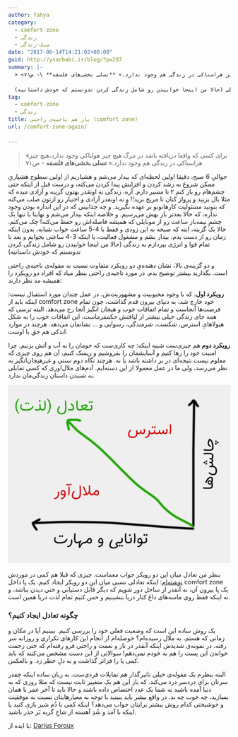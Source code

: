 ```yaml
---
author: Yahya
category:
  - comfort-zone
  - زندگی
  - سبک-زندگی
date: "2017-06-14T14:21:02+00:00"
guid: http://ysarbabi.ir/blog/?p=287
summary: |-
  > «برای کسی که واقعا دریافته باشد در مرگ هیچ چیز هولناکی وجود ندارد،هیچ چیز هراسناکی در زندگی هم وجود ندارد.» **تسلی بخشی‌های فلسفه** \- ص۷۱

  حوالیِ 6 صبح، دقیقا اولین لحظه‌ای که بیدار می‌شم و هشیاریم از اولین سطوح هشیاریِ ممکن شروع به رشد کردن و افزایش پیدا کردن می‌کنه، و درست قبل از اینکه حتی چشم‌هام رو باز کنم ۲ تا مسیر دارم. آره، زندگی نه اونقدر بهتون گزینه و آزادی میده که مثلا بال بزنید و پرواز کنان تا مریخ برید!! و نه اونقدر آزادی و اختیار رو ازتون صلب می‌کنه که بتونید مسئولیت کارهاتونو بر عهده نگیرید. و چه جذابیتی که در این اندازه بودن وجود نداره، که حالا بعدتر باز بهش می‌رسیم. و خلاصه اینکه بیدار می‌شم و نهایتا با تنها یک چشمِ نیمه‌باز ساعت رو از موبایلی که همیشه فاصله‌اش رو حفظ می‌کنه!‌ چک می‌کنم. حالا یک گزینه، اینه که صبحه به این زودی و فقط با 4-5 ساعت خواب شبانه، بدون اینکه زمان رو از دست بدم، بیدار بشم و مشغول فعالیت، یا اینکه 3-4 ساعتی بخوابم و بعد با تمام قوا و انرژی بپردازم به زندگی (حالا من اینجا خوابیدن رو شامل زندگی کردن ندونستم که خودش داستانیه)
tag:
  - comfort-zone
  - زندگی
title: باز هم ناحیه‌ی راحتی (comfort zone)
url: /comfort-zone-again/

---
```

> «برای کسی که واقعا دریافته باشد در مرگ هیچ چیز هولناکی وجود ندارد،هیچ چیز هراسناکی در زندگی هم وجود ندارد.» **تسلی بخشی‌های فلسفه** \- ص۷۱

حوالیِ 6 صبح، دقیقا اولین لحظه‌ای که بیدار می‌شم و هشیاریم از اولین سطوح هشیاریِ ممکن شروع به رشد کردن و افزایش پیدا کردن می‌کنه، و درست قبل از اینکه حتی چشم‌هام رو باز کنم ۲ تا مسیر دارم. آره، زندگی نه اونقدر بهتون گزینه و آزادی میده که مثلا بال بزنید و پرواز کنان تا مریخ برید!! و نه اونقدر آزادی و اختیار رو ازتون صلب می‌کنه که بتونید مسئولیت کارهاتونو بر عهده نگیرید. و چه جذابیتی که در این اندازه بودن وجود نداره، که حالا بعدتر باز بهش می‌رسیم. و خلاصه اینکه بیدار می‌شم و نهایتا با تنها یک چشمِ نیمه‌باز ساعت رو از موبایلی که همیشه فاصله‌اش رو حفظ می‌کنه!‌ چک می‌کنم. حالا یک گزینه، اینه که صبحه به این زودی و فقط با 4-5 ساعت خواب شبانه، بدون اینکه زمان رو از دست بدم، بیدار بشم و مشغول فعالیت، یا اینکه 3-4 ساعتی بخوابم و بعد با تمام قوا و انرژی بپردازم به زندگی (حالا من اینجا خوابیدن رو شامل زندگی کردن ندونستم که خودش داستانیه)

و دو گزینه‌ی بالا، نشان دهنده‌یِ دو رویکرد متفاوت نسبت به مقوله‌ی ناحیه‌ی راحتی است. بگذارید بیشتر توضیح بدم. در مورد ناحیه‌ی راحتی بنظر میاد که افراد دو رویکرد را همیشه مد نظر دارند:

**رویکرد اول**، که با وجود محبوبیت و مشهوریت‌ش، در عمل چندان مورد استقبال نیست: اینکه باید از comfort zone خود خارج شد، به دنیای بیرون قدم گذاشت، چون تمام فرصت‌ها آنجاست و تمام اتفاقات خوب و هیجان انگیز آنجا رخ می‌دهد. البته ترسی که همه جای زندگی خیلی بیشتر از لیاقتش حکمفرماست، این اتفاقات خوب را به شکل هیولاهایِ استرس، شکست، شرمندگی، رسوایی و ... نشانمان می‌دهد. هرچند در موارد اندکی هم حق با اوست.

**رویکرد دوم** هم چیزی‌ست شبیه اینکه:‌ چه کاری‌ست که خومان را به آب و آتش بزنیم. چرا امنیت خود را رها کنیم و آسایشمان را بفروشیم و ریسک کنیم، آن هم روی چیزی که معلوم نیست نتیجه‌ای در بر داشته باشد یا نه. هرچند نگاه دوم سنتی و غیرهیجان‌انگیز به نظر می‌رسد، ولی ما در عمل معمولا از این دسته‌ایم. آدم‌های ملال‌اوری که کسی تمایلی به شنیدن داستان زندگی‌مان ندارد.

[![](/wp-content/uploads/2017/06/balance-boring-anxiety.png)](/blog/wp-content/uploads/2017/06/balance-boring-anxiety.png)

بنظر من تعادل میان این دو رویکر جواب معماست. چیزی که قبلا هم کمی در موردش [نوشته‌ام](http://ysarbabi.ir/blog/2017/05/escape-of-boring/): اینکه تعادلی نسبی میان این دو رویکر ایجاد کنیم. یک پا داخل comfort zone یک پا بیرون آن، نه آنقدر از ساحل دور شویم که دیگر قابل دستیابی و حتی دیدن نباشد، و نه اینکه فقط روی ماسه‌های داغ کنار دریا بنشینیم و حس کنیم تمام لذت دریا همین است.

### چگونه تعادل ایجاد کنیم؟

یک روش ساده این است که وضعیت فعلی خود را بررسی کنیم. ببینیم آیا در مکان و زمانی که هستم، به ملال رسیده‌ام؟ حوصله‌ام از انجام این کارهای تکراری و روزانه سر رفته. در نمونه‌ی شدیدش اینکه آنقدر در ناز و نعمت و راحتی فرو رفته‌ام که حتی زحمت خواندن این پست را هم به خودم نمی‌دهم! سوالاتی از این دست مشخص می‌کنند که باید کمی پا را فراتر گذاشت و به دلِ خطر زد. و بالعکس.

البته بنظرم یک مقوله‌ی خیلی تاثیرگذار هم تمایلات فردی‌ست. به زبان ساده اینکه چقدر سرتان برای دردسر درد می‌کند. که باز این هم یک متغییر ثابت نیست که مثلا روزی که به دنیا آمده باشید به شما یک عدد اختصاص داده باشند و حالا باید تا آخر عمر با همان بسازید، چه خوب چه بد. در واقع بیشر باید ببینید با توجه به معیارهایتان نسبت به موفقیت و خوشبختی کدام روش بیشتر برایتان جواب می‌دهد؟ اینکه کمی با دُم شیر بازی کنید یا اینکه با آمد و شُدِ آهسته از شاخِ گربه بَر حذر باشید.

با ایده از:‌ [Darius Foroux](http://dariusforoux.com/)
